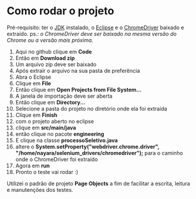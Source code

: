 # Como rodar o projeto

Pré-requisito: ter o [JDK](https://www.oracle.com/java/technologies/javase/javase-jdk8-downloads.html) instalado, o [Eclipse](https://www.eclipse.org/downloads/)  e o [ChromeDriver](https://chromedriver.chromium.org/downloads) baixado e extraído.
ps.: *o ChromeDriver deve ser baixado na mesma versão do Chrome ou a versão mais próxima.*

 1. Aqui no github clique em **Code**
 2. Então em **Download zip**
 3. Um arquivo zip deve ser baixado
 4. Após extrair o arquivo na sua pasta de preferência
 5. Abra o Eclipse
 6. Clique em **File**
 7. Então clique em **Open Projects from File System...**
 8. A janela de importação deve ser aberta
 9. Então clique em **Directory...**
 10. Selecione a pasta do projeto no diretório onde ela foi extraída
 11. Clique em **Finish**
 12. com o projeto aberto no eclipse
 13. clique em **src/main/java**
 14. então clique no pacote **engineering**
 15. E clique na classe **processoSeletivo.java**
 16. altere o **System.setProperty("webdriver.chrome.driver", "/home/nayara/selenium_drivers/chromedriver");** para o caminho onde o ChromeDriver foi extraído
 17. Agora em **run**
 18. Pronto o teste vai rodar :)

Utilizei o padrão de projeto **Page Objects** a fim de facilitar a escrita, leitura e  manutenções dos testes.